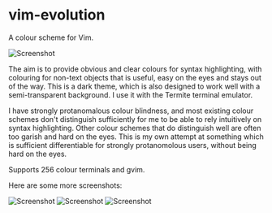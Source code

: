 # vim-evolution
A colour scheme for Vim.

![Screenshot](http://muddygoat.org/attachments/vim-evolution-h-cropped.png)

The aim is to provide obvious and clear colours for syntax highlighting, with
colouring for non-text objects that is useful, easy on the eyes and stays out
of the way. This is a dark theme, which is also designed to work well with a
semi-transparent background. I use it with the Termite terminal emulator.

I have strongly protanomalous colour blindness, and most existing colour
schemes don't distinguish sufficiently for me to be able to rely intuitively on
syntax highlighting. Other colour schemes that do distinguish well are often
too garish and hard on the eyes. This is my own attempt at something which is
sufficient differentiable for strongly protanomolous users, without being hard
on the eyes.

Supports 256 colour terminals and gvim.

Here are some more screenshots:

![Screenshot](http://muddygoat.org/attachments/vim-evolution-latex-cropped.png)
![Screenshot](http://muddygoat.org/attachments/vim-evolution-ruby-cropped.png)
![Screenshot](http://muddygoat.org/attachments/vim-evolution-markdown-cropped.png)
